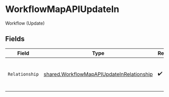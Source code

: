 # WorkflowMapAPIUpdateIn

Workflow (Update)


## Fields

| Field                                                                                                         | Type                                                                                                          | Required                                                                                                      | Description                                                                                                   | Example                                                                                                       |
| ------------------------------------------------------------------------------------------------------------- | ------------------------------------------------------------------------------------------------------------- | ------------------------------------------------------------------------------------------------------------- | ------------------------------------------------------------------------------------------------------------- | ------------------------------------------------------------------------------------------------------------- |
| `Relationship`                                                                                                | [shared.WorkflowMapAPIUpdateInRelationship](../../../pkg/models/shared/workflowmapapiupdateinrelationship.md) | :heavy_check_mark:                                                                                            | The type of the relationship between workflows                                                                | ONE_TO_MANY                                                                                                   |